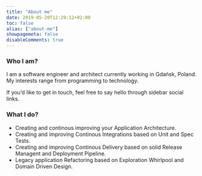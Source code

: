 ```yaml
---
title: "About me"
date: 2019-05-20T12:29:12+02:00
toc: false
alias: ["about-me"]
showpagemeta: false
disableComments: true
---
```

### Who I am?

I am a software engineer and architect currently working in Gdańsk, Poland. 
My interests range from programming to technology.

If you’d like to get in touch, feel free to say hello through sidebar social links.

### What I do?

* Creating and continous improving your Application Architecture.
* Creating and improving Continous Integrations based on Unit and Spec Tests.
* Creating and improving Continous Delivery based on solid Release Managent and Deployment Pipeline.
* Legacy application Refactoring based on Exploration Whirlpool and Domain Driven Design.
